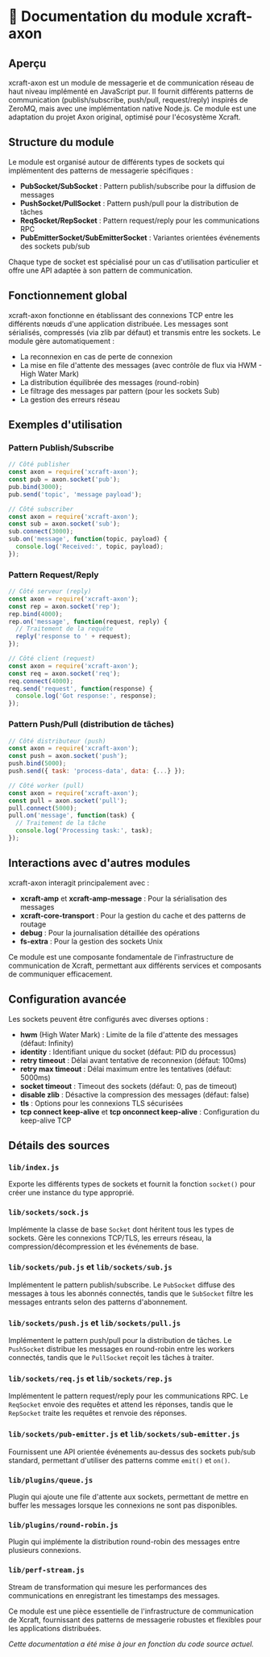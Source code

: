 # 📘 Documentation du module xcraft-axon

## Aperçu

xcraft-axon est un module de messagerie et de communication réseau de haut niveau implémenté en JavaScript pur. Il fournit différents patterns de communication (publish/subscribe, push/pull, request/reply) inspirés de ZeroMQ, mais avec une implémentation native Node.js. Ce module est une adaptation du projet Axon original, optimisé pour l'écosystème Xcraft.

## Structure du module

Le module est organisé autour de différents types de sockets qui implémentent des patterns de messagerie spécifiques :

- **PubSocket/SubSocket** : Pattern publish/subscribe pour la diffusion de messages
- **PushSocket/PullSocket** : Pattern push/pull pour la distribution de tâches
- **ReqSocket/RepSocket** : Pattern request/reply pour les communications RPC
- **PubEmitterSocket/SubEmitterSocket** : Variantes orientées événements des sockets pub/sub

Chaque type de socket est spécialisé pour un cas d'utilisation particulier et offre une API adaptée à son pattern de communication.

## Fonctionnement global

xcraft-axon fonctionne en établissant des connexions TCP entre les différents nœuds d'une application distribuée. Les messages sont sérialisés, compressés (via zlib par défaut) et transmis entre les sockets. Le module gère automatiquement :

- La reconnexion en cas de perte de connexion
- La mise en file d'attente des messages (avec contrôle de flux via HWM - High Water Mark)
- La distribution équilibrée des messages (round-robin)
- Le filtrage des messages par pattern (pour les sockets Sub)
- La gestion des erreurs réseau

## Exemples d'utilisation

### Pattern Publish/Subscribe

```javascript
// Côté publisher
const axon = require('xcraft-axon');
const pub = axon.socket('pub');
pub.bind(3000);
pub.send('topic', 'message payload');

// Côté subscriber
const axon = require('xcraft-axon');
const sub = axon.socket('sub');
sub.connect(3000);
sub.on('message', function(topic, payload) {
  console.log('Received:', topic, payload);
});
```

### Pattern Request/Reply

```javascript
// Côté serveur (reply)
const axon = require('xcraft-axon');
const rep = axon.socket('rep');
rep.bind(4000);
rep.on('message', function(request, reply) {
  // Traitement de la requête
  reply('response to ' + request);
});

// Côté client (request)
const axon = require('xcraft-axon');
const req = axon.socket('req');
req.connect(4000);
req.send('request', function(response) {
  console.log('Got response:', response);
});
```

### Pattern Push/Pull (distribution de tâches)

```javascript
// Côté distributeur (push)
const axon = require('xcraft-axon');
const push = axon.socket('push');
push.bind(5000);
push.send({ task: 'process-data', data: {...} });

// Côté worker (pull)
const axon = require('xcraft-axon');
const pull = axon.socket('pull');
pull.connect(5000);
pull.on('message', function(task) {
  // Traitement de la tâche
  console.log('Processing task:', task);
});
```

## Interactions avec d'autres modules

xcraft-axon interagit principalement avec :

- **xcraft-amp** et **xcraft-amp-message** : Pour la sérialisation des messages
- **xcraft-core-transport** : Pour la gestion du cache et des patterns de routage
- **debug** : Pour la journalisation détaillée des opérations
- **fs-extra** : Pour la gestion des sockets Unix

Ce module est une composante fondamentale de l'infrastructure de communication de Xcraft, permettant aux différents services et composants de communiquer efficacement.

## Configuration avancée

Les sockets peuvent être configurés avec diverses options :

- **hwm** (High Water Mark) : Limite de la file d'attente des messages (défaut: Infinity)
- **identity** : Identifiant unique du socket (défaut: PID du processus)
- **retry timeout** : Délai avant tentative de reconnexion (défaut: 100ms)
- **retry max timeout** : Délai maximum entre les tentatives (défaut: 5000ms)
- **socket timeout** : Timeout des sockets (défaut: 0, pas de timeout)
- **disable zlib** : Désactive la compression des messages (défaut: false)
- **tls** : Options pour les connexions TLS sécurisées
- **tcp connect keep-alive** et **tcp onconnect keep-alive** : Configuration du keep-alive TCP

## Détails des sources

### `lib/index.js`

Exporte les différents types de sockets et fournit la fonction `socket()` pour créer une instance du type approprié.

### `lib/sockets/sock.js`

Implémente la classe de base `Socket` dont héritent tous les types de sockets. Gère les connexions TCP/TLS, les erreurs réseau, la compression/décompression et les événements de base.

### `lib/sockets/pub.js` et `lib/sockets/sub.js`

Implémentent le pattern publish/subscribe. Le `PubSocket` diffuse des messages à tous les abonnés connectés, tandis que le `SubSocket` filtre les messages entrants selon des patterns d'abonnement.

### `lib/sockets/push.js` et `lib/sockets/pull.js`

Implémentent le pattern push/pull pour la distribution de tâches. Le `PushSocket` distribue les messages en round-robin entre les workers connectés, tandis que le `PullSocket` reçoit les tâches à traiter.

### `lib/sockets/req.js` et `lib/sockets/rep.js`

Implémentent le pattern request/reply pour les communications RPC. Le `ReqSocket` envoie des requêtes et attend les réponses, tandis que le `RepSocket` traite les requêtes et renvoie des réponses.

### `lib/sockets/pub-emitter.js` et `lib/sockets/sub-emitter.js`

Fournissent une API orientée événements au-dessus des sockets pub/sub standard, permettant d'utiliser des patterns comme `emit()` et `on()`.

### `lib/plugins/queue.js`

Plugin qui ajoute une file d'attente aux sockets, permettant de mettre en buffer les messages lorsque les connexions ne sont pas disponibles.

### `lib/plugins/round-robin.js`

Plugin qui implémente la distribution round-robin des messages entre plusieurs connexions.

### `lib/perf-stream.js`

Stream de transformation qui mesure les performances des communications en enregistrant les timestamps des messages.

Ce module est une pièce essentielle de l'infrastructure de communication de Xcraft, fournissant des patterns de messagerie robustes et flexibles pour les applications distribuées.

*Cette documentation a été mise à jour en fonction du code source actuel.*